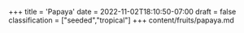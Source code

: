+++
title = 'Papaya'
date = 2022-11-02T18:10:50-07:00
draft = false
classification = ["seeded","tropical"]
+++
content/fruits/papaya.md
